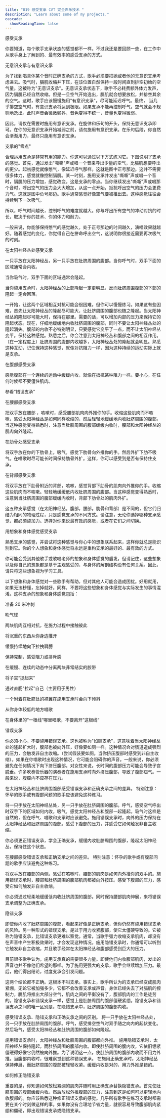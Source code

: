 ```yaml
---
title: "019 感受支承 CVT 完全声乐技术 "
description: "Learn about some of my projects."
cascade:
  showReadingTime: false
---
```


感受支承

你要知道，每个歌手支承状态的感觉都不一样。不过我还是要回顾一些，在工作中从歌手身上了解到的、最有效率的感受支承的方式。

无意识支承与有意识支承

为了找到唱具体某个音时正确支承的方式，歌手必须要把她或者他的无意识支承考虑进去。吸气时，膈肌收缩并下压，在该位置自然保持一段时间直到排空初始的空气量。这被称为"无意识支承"。无意识支承状态下，歌手不必耗费额外体力发声，因为膈肌已经自然收缩。但是一旦空气开始逸出，膈肌就会想要放松，并排空其余的空气。这时，歌手应该慢慢施用"有意识支承"，尽可能延迟呼气。最终， 当几乎排空空气时，有意识支承将达到极限。如果支承不能再控制呼气，空气就会不规则地逸出。此时声音会微微颤抖，音色变得不统一，音量也变得微弱。

因此，请仅在需要时施用有意识支承。在旋律和乐句的开头，保持无意识支承即可。在你的无意识支承开始减弱之前，请勿施用有意识支承。在乐句后段，你自然会渐渐用力，最终只施用有意识支承。




支承的"零点"

合理运用支承是非常有用的能力。你这可以通过以下方式练习它。下图说明了支承的感觉。首先，通过发出"嘶嘶"声或唱一个音来呼出少量的空气，比膈肌想要呼出的更少。起初感觉就像憋气，像延迟呼气那样。这就是图中正号那边。这并不需要很多体力，感觉就像控制膈肌。某一时刻，施用支承并发出"嘶嘶"声或唱一个音时，膈肌的压力增加，感觉改变。这是支承的零点。当你继续发出"嘶嘶"声或唱那个音时，呼出空气的压力会大大增加，从这一点开始，抵抗呼出空气的压力会更费力气。这就是图中负号那边。歌手通常感觉好像空气要被推出去。这种感觉往往会持续到下一次吸气。




所以，呼气时间越长，控制呼气的难度就越大。你与呼出所有空气的冲动对抗的时长，取决于你的技术、你的体力和耐力。

一般来说，你能够保持憋气的感觉越久，处于正号那边的时间越久，演唱效果就越好。随着感觉的变化，你觉得自己在拼命呼出空气，这说明你很接近需要再次吸气的时刻。

在太阳神经丛处感受支承

一只手放在太阳神经丛，另一只手放在肚脐周围的腹部。当你呼气时，双手下面的区域通常会内收。

当你吸气时，双手下面的区域通常会隆起。

当你施用支承时，太阳神经丛的上部隆起一定更明显，反而肚脐周围腹部的下部的隆起一定会回落。

一开始，让这两个区域相互对抗可能会很困难，但你可以慢慢练习。如果这有些困难，首先让太阳神经丛的隆起尽可能大，让肚脐周围的腹部也随之隆起。当太阳神经丛的隆起尽可能大时，保持在那里。需要的话，可以增加内部的压力来保持它的隆起状态。现在，仔细地缓缓地内收肚脐周围的腹部，同时不要让太阳神经丛处的隆起消失。腹部的内收不必特别明显，只要感觉它变平了一点，而不让太阳神经丛变平。保持这种感觉。熟悉之后，你会注意到太阳神经丛和腹部之间的相互作用。（在一定程度上）肚脐周围的腹部内收越多，太阳神经丛处的隆起就会明显。熟悉这种互动，记住保持这种感觉，就像对抗阻力一样，因为这种持续的运动实际上就是支承。




在腹部感受支承

感觉腹部在一个连续的运动中缓缓内收，就像在抵抗某种阻力一样。要小心，在任何时候都不要僵住肌肉。






参看“错误支承”


在腰部感受支承

把双手放在腰部 ，咳嗽时，感受腰部肌肉向外推你的手。收缩这些肌肉而不咳嗽，感受太阳神经丛是如何同样收缩的，然后轻轻地缓缓地内收肚脐周围的腹部。当这种感觉变得熟悉时，注意当肚脐周围的腹部缓缓内收时，腰部和太阳神经丛的肌肉向外隆起。




在肋骨处感受支承

将双手放在你的下肋骨上，吸气，感觉下肋骨向外推你的手。然后外扩下肋不吸气。在唱歌时尽可能长时间保持肋骨外扩。这样，你可以感受到是否有保持住支承。




在背部感受支承

将双手放在下肋骨附近的背部，咳嗽，感觉背部下肋骨的肌肉向外推你的手。收缩这些肌肉而不咳嗽。轻轻地缓缓低内收肚脐周围的腹部。当这种感觉变得熟悉时，注意到当肚脐周围的腹部缓缓内收时，背部下肋骨处的肌肉外扩。




这五种支承感觉（在太阳神经丛，腹部，腰部，肋骨和背部）是不同的，但它们归结为相同的物理过程，只是感觉支承的不同方式。请注意，无论你选择哪种支承感觉，都必须施加力。选择对你来说最有效的感觉，或者在它们之间切换。

用想象和身体感觉感受支承

熟悉支承的感觉，并尝试将这种感觉与你心中的想象联系起来，这样你就总是能识别到它。你的个人想象和身体感觉将永远是重构支承的最好的、最有效的方式。

你可能会受到其他歌手或歌唱老师的想象和身体感觉的启发，但请记住，这些想象以及你自己的想象都是基于主观感受的，与身体的解剖结构没有任何关系。因此，请只将这些想象视为学习工具。

以下想象和身体感觉对一些歌手有帮助，但对其他人可能会造成困扰。好用就用，如果无法秒懂，忘掉就好。同样，不要将这些想象和身体感觉与实际发生的事情混淆。这种支承的想象和身体感觉包括：

准备 20 米冲刺

吹气球

两块肌肉互相对抗，在施力过程中接触彼此

将沉重的东西从你身边推开

缓慢持续地向下拉拽肩膀

保持克制，感受阻力或排斥感

在缓慢、连续的动态中分离两块非常结实的胶带

将子宫“提起来”

通过直肠"拉起"自己（主要用于男性）

一个附着在肚脐处的襟翼在施用支承时会向下倾斜

从你身体较低的地方唱歌

在身体里的“一根线“哪里唱歌，不要离开”这根线“

错误支承

你必须小心，不要施用错误支承。这也被称为"如厕支承"，这意味着当太阳神经丛处的隆起扩大时，腹部也被向外压，好像要如厕一样。这种情况会对肠道造成强烈的压力，会触发非自主收缩。（尝试假装要如厕，当你挤压腹部时感受到非自主收缩）。如果在你唱歌时出现这种情况，它可能会阻碍你的声音。一般来说，你必须避免在任何情况下向下挤压腹部。对女性来说，长时间的腹部压力可能会导致子宫脱垂。许多吹奏管乐器的演奏者在施用支承时向外挤压腹部，导致了腹部疝气。一般来说，腹腔内不应存在压力。




在太阳神经丛和肚脐周围腹部感受错误支承和正确支承之间的差异。
特别注意：怀孕的歌手或有腹部问题的歌手应该避免这种练习。

将一只手放在太阳神经丛处，另一只手放在肚脐周围的腹部。呼气，感受空气呼出时双手下的区域如何内收。吸气，感觉太阳神经丛和腹部一起隆起。吸气时这样是自然的，但在呼气、唱歌和支承时应该避免。施用错误支承时，向外的压力保持在太阳神经丛和肚脐周围的腹部。感受下腹部的压力，并感受它如何触发非自主收缩。

你必须更正错误支承，学会正确支承，缓缓内收肚脐周围的腹部，隆起太阳神经丛，保持住这个状态。




在腰部感受错误支承和正确支承之间的差异。
特别注意：怀孕的歌手或有腹部问题的歌手应该避免这种练习。

将双手放在腰部的两侧。感受在咳嗽时，腰部的肌肉是如何向外推你的双手的。施用错误支承时，腰部和肚脐周围的腹部肌肉都被向外按压。感受下腹部的压力，感受它如何触发非自主收缩。

你必须通过轻柔地缓缓低内收肚脐周围的腹部，同时保持腰部肌肉伸展，来将错误支承调整为正确支承。

隐错支承

即使你内收了肚脐周围的腹部，看起来好像是正确支承，但你仍然有施用错误支承的风险。另一种形式的错误支承，是过于用力收紧腹部，使它太僵硬导致的。它被称为隐错支承，比错误支承更难以察觉。通常，当歌手强力收缩支承肌肉，却没有在声音中产生积极效果时，才会发现这种情况。施用隐错支承时，你通常可以听到它触发非自主收缩，并且歌手经常在太阳神经丛和腹部感受到巨大的压力。

目前很多歌手认为，施用支承真的需要很多力量。即使他们内收腹部肌肉，发出的声音也并不像他们希望的那样。为了施用更强大的支承，歌手会继续增加压力。最后，他们得出结论，过度支承会引发问题。

这两个结论都不正确。这根本不叫支承。事实上，歌手所认为的支承已经变成肌肉紧绷，无论它被加强多少，它都不会改善支承或声音。身体已经失去了对膈肌的控制力，膈肌将推出大部分空气，肌肉之间的平衡没有了，腹部肌肉的工作是徒劳的。隐错支承和错误支承一样，感觉上是肚脐周围的腹部僵硬紧绷。隐错支承和错误支承之间的唯一区别是，在隐错支承中，肚脐周围的腹部内收。

感受错误支承、隐错支承和正确支承之间的区别。
将一只手放在太阳神经丛处，另一只手放在肚脐周围的腹部。呼气，感受排空空气时双手随之向内的起伏变化。然后吸气，感受太阳神经丛和肚脐周围的腹部如何隆起。

施用错误支承时，太阳神经丛和肚脐周围的腹部都向外推。
施用隐错支承时，太阳神经丛保持隆起，而肚脐周围的腹部内收。即使肚脐周围的腹内收，它依旧绷紧僵硬得好像它仍然被向外推。为了说明这一点，使肚脐周围的腹部内收而不用力外推。当腹部内收时，很难察觉到这种错误支承。
在施用正确支承时，太阳神经丛保持伸展，而肚脐周围的腹部被轻轻收紧。缓缓内收是对的，用力外推是错的。

如何修正隐错支承

重要的是，你知道如何放松紧绷的肌肉并随时用正确支承替换隐错支承。首先使肚脐周围的腹部缓缓内收。然后放松外推腹部的压力，注意到这是如何可以更轻地内收腹部的。你应该熟悉这种修正错误支承的感觉。几乎所有歌手在练习支承时都需要在某个时刻做这样的事。如果你没有合理地节省力量，就很容易导致腹部肌肉紧绷和僵硬，即出现错误支承或隐错支承。
